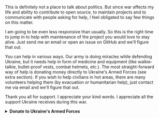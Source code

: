 This is definitely not a place to talk about politics. But since war affects my life and ability to contribute to open source, to maintain projects and to communicate with people asking for help, I feel obligated to say few things on this matter.

I am going to be even less responsive than usually. So this is the right time to jump in to help with maintenance of the project you would love to stay alive. Just send me an email or open an issue on GitHub and we'll figure that out.

You can help in various ways. Our army is doing miracles while defending Ukraine, but it needs help in form of medicine and equipment (like walkie-talkie, bullet-proof vests, combat helmets, etc.). The most straight-forward way of help is donating money directly to Ukraine's Armed Forces (see extra section). If you wish to help civilians in hot areas, there are many volunteers helping them (by evacuation or humanitarian help), just contact me via email and we'll figure that out.

Thank you all for support. I appreciate your kind words. I appreciate all the support Ukraine receives during this war.

<details>
  <summary><b>Donate to Ukraine's Armed Forces</b></summary>
  
> The National Bank of Ukraine has decided to open a special fundraising account to support the Armed Forces of Ukraine. The central bank's decision comes after the Ukrainian government imposed martial law throughout Ukraine in response to armed aggression by Russia and the renewed threat to Ukraine's independence and territorial integrity. NBU Governor Kyrylo Shevchenko announced the opening of this special account in his 24 February video address. The number of the special account: UA843000010000000047330992708 This account accepts multiple currencies. It has been established and opened to receive transfers from international partners and donors in both foreign currency (U.S. dollars, euros, UK pounds) and hryvnias. Support the Armed Forces of Ukraine!

#### Credit Cards from any country

Monobank created a simple way of donating by credit cards. Just visit [special page][2].

#### SEPA for EUR and GBP

Monobank created a simple way of donating by SEPA. Just visit [special page][2].

#### For UAH remittances

- Bank: National Bank of Ukraine
- MFO: 300001
- Account No.: UA843000010000000047330992708
- EDRPOU Code: 00032106
- Payee: National Bank of Ukraine

#### For USD remittances

- BENEFICIARY: National Bank of Ukraine
- BENEFICIARY BIC: NBUA UA UX
- BENEFICIARY ADDRESS: 9 Instytutska St, Kyiv, 01601, Ukraine
- ACCOUNT NUMBER: 400807238
- BENEFICIARY BANK NAME: JP MORGAN CHASE BANK, New York
- BENEFICIARY BANK BIC: CHASUS33
- BENEFICIARY BANK ADDRESS: 383 Madison Avenue, New York, NY 10017, USA
- PURPOSE OF PAYMENT: for crediting account 47330992708

#### For EUR remittances

- BENEFICIARY: National Bank of Ukraine
- BENEFICIARY BIC: NBUA UA UX
- BENEFICIARY ADDRESS: 9 Instytutska St, Kyiv, 01601, Ukraine
- ACCOUNT NUMBER: 5040040066
- IBAN: DE05504000005040040066
- BENEFICIARY BANK NAME: DEUTSCHE BUNDESBANK, Frankfurt
- BENEFICIARY BANK BIC: MARKDEFF
- BENEFICIARY BANK ADDRESS: Wilhelm-Epsteinn-Strabe 14, 60431 Frankfurt Am Main, Germany
- PURPOSE OF PAYMENT: for crediting account 47330992708

#### For GBP remittances

- BENEFICIARY: National Bank of Ukraine
- BENEFICIARY BIC: NBUA UA UX
- BENEFICIARY ADDRESS: 9 Instytutska St, Kyiv, 01601, Ukraine
- ACCOUNT NUMBER: 40000982
- IBAN: GB52CHAS60924280033041
- Sort code: 60-92-42
- BENEFICIARY BANK NAME: JP MORGAN CHASE BANK NA, London
- BENEFICIARY BANK BIC: CHASGB2L
- BENEFICIARY BANK ADDRESS: 125 London Wall, London EC2Y 5AJ, UK
- PURPOSE OF PAYMENT: for crediting account 47330992708

#### For CHF remittances

- BENEFICIARY: National Bank of Ukraine
- BENEFICIARY BIC: NBUA UA UX
- BENEFICIARY ADDRESS: 9 Instytutska St, Kyiv, 01601, Ukraine
- ACCOUNT NUMBER: 0700-01227572
- IBAN: CH32 0070 0070 0012 2757 2
- BENEFICIARY BANK NAME: ZURCHER KANTONALBANK, ZURICH
- BENEFICIARY BANK BIC: ZKBKCHZZ80A
- BENEFICIARY BANK ADDRESS: Josefstrasse 222, 8005 Zurich, Switzerland
- PURPOSE OF PAYMENT: for crediting account 47330992708

#### For AUD remittances

- BENEFICIARY: National Bank of Ukraine
- BENEFICIARY BIC: NBUA UA UX
- BENEFICIARY ADDRESS: 9 Instytutska St, Kyiv, 01601, Ukraine
- ACCOUNT NUMBER: 81753-2
- BENEFICIARY BANK NAME: RESERVE BANK OF AUSTRALIA, Sydney
- BENEFICIARY BANK BIC: RSBKAU2S
- BENEFICIARY BANK ADDRESS: GPO Box 3947, Sydney NSW 2000, Australia
- PURPOSE OF PAYMENT: for crediting account 47330992708

#### For CNY remittances

- BENEFICIARY: National Bank of Ukraine
- BENEFICIARY BIC: NBUA UA UX
- BENEFICIARY ADDRESS: 9 Instytutska St, Kyiv, 01601, Ukraine
- ACCOUNT NUMBER: 447-0-946243-6
- BENEFICIARY BANK NAME: STANDARD CHARTERED BANK, Hong Kong
- BENEFICIARY BANK BIC: SCBLHKHH
- BENEFICIARY BANK ADDRESS: GPO Box 21, Hong Kong
- PURPOSE OF PAYMENT: for crediting account 47330992708

#### For CAD remittances

- BENEFICIARY: National Bank of Ukraine
- BENEFICIARY BIC: NBUA UA UX
- BENEFICIARY ADDRESS: 9 Instytutska St, Kyiv, 01601, Ukraine
- ACCOUNT NUMBER: 3144-1044-166
- BENEFICIARY BANK NAME: BANK OF MONTREAL, Toronto
- BENEFICIARY BANK BIC: BOFMCAM2
- BENEFICIARY BANK ADDRESS: 100 King Street West, 24th Floor, Toronto, Ontario, M5X 1A1, Canada
- PURPOSE OF PAYMENT: for crediting account 47330992708

#### For JPY remittances

- BENEFICIARY: National Bank of Ukraine
- BENEFICIARY BIC: NBUA UA UX
- BENEFICIARY ADDRESS: 9 Instytutska St, Kyiv, 01601, Ukraine
- ACCOUNT NUMBER: 653-0430048
- BENEFICIARY BANK NAME: MUFG BANK LTD, Tokyo
- BENEFICIARY BANK BIC: BOTK JP JT
- BENEFICIARY BANK ADDRESS: 1-2-3, Nihombashi HONGOKU-CHO, Chuo-ku, Tokyo 1003 -0021 Japan
- PURPOSE OF PAYMENT: for crediting account 47330992708
  
</details> 

[1]: https://savelife.in.ua/en/donate/
[2]: https://uahelp.monobank.ua/
[3]: https://www.pravda.com.ua/eng/
[4]: https://www.pravda.com.ua/rus/
